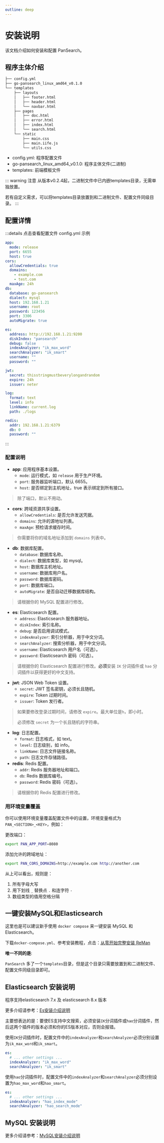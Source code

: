 ```yaml
---
outline: deep
---
```


# 安装说明

该文档介绍如何安装和配置 PanSearch。

## 程序主体介绍

```txt
├── config.yml
├── go-pansearch_linux_amd64_v0.1.0
└── templates
    ├── layouts
    │   ├── footer.html
    │   ├── header.html
    │   └── navbar.html
    ├── pages
    │   ├── doc.html
    │   ├── error.html
    │   ├── index.html
    │   └── search.html
    └── static
        ├── main.css
        ├── main.iife.js
        └── utils.css
```

- config.yml: 程序配置文件
- go-pansearch_linux_amd64_v0.1.0: 程序主体文件(二进制)
- templates: 前端模板文件

::: warning 注意
从版本v0.2.4起，二进制文件中已内嵌templates目录，无需单独放置。

若有自定义需求，可以将templates目录放置到和二进制文件、配置文件同级目录。
:::

## 配置详情

:::details 点击查看配置文件 config.yml 示例

```yml
app:
  mode: release
  port: 6655
  host: true
cors:
  allowCredentials: true
  domains:
    - example.com
    - test.com
  maxAge: 24h
db:
  database: go-pansearch
  dialect: mysql
  host: 192.168.1.21
  username: root
  password: 123456
  port: 3306
  autoMigrate: true

es:
  address: http://192.168.1.21:9200
  diskIndex: "pansearch"
  debug: false
  indexAnalyzer: "ik_max_word"
  searchAnalyzer: "ik_smart"
  username: ""
  password: ""

jwt:
  secret: thisstringmustbeverylongandrandom
  expire: 24h
  issuer: neter

log:
  format: text
  level: info
  linkName: current.log
  path: ./logs

redis:
  addr: 192.168.1.21:6379
  db: 0
  password: ""

```

:::

### 配置说明

- **app**: 应用程序基本设置。
  - `mode`: 运行模式，如 `release` 用于生产环境。
  - `port`: 服务器监听端口，默认 6655。
  - `host`: 是否绑定到主机地址，true 表示绑定到所有接口。

> 除了端口，默认不用动。

- **cors**: 跨域资源共享设置。
  - `allowCredentials`: 是否允许发送凭据。
  - `domains`: 允许的源地址列表。
  - `maxAge`: 预检请求缓存时间。

> 你需要将你的域名地址添加到 `domains` 列表中。

- **db**: 数据库配置。
  - `database`: 数据库名称。
  - `dialect`: 数据库类型，如 mysql。
  - `host`: 数据库主机地址。
  - `username`: 数据库用户名。
  - `password`: 数据库密码。
  - `port`: 数据库端口。
  - `autoMigrate`: 是否自动迁移数据库结构。

> 请根据你的 MySQL 配置进行修改。

- **es**: Elasticsearch 配置。
  - `address`: Elasticsearch 服务器地址。
  - `diskIndex`: 索引名称。
  - `debug`: 是否启用调试模式。
  - `indexAnalyzer`: 索引分析器，用于中文分词。
  - `searchAnalyzer`: 搜索分析器，用于中文分词。
  - `username`: Elasticsearch 用户名（可选）。
  - `password`: Elasticsearch 密码（可选）。

> 请根据你的 Elasticsearch 配置进行修改。**必须**安装 `IK` 分词插件或 `hao` 分词插件以获得更好的中文支持。

- **jwt**: JSON Web Token 设置。
  - `secret`: JWT 签名密钥，必须长且随机。
  - `expire`: Token 过期时间。
  - `issuer`: Token 发行者。

> 如果要修改登录过期时间，请修改 `expire`。最大单位是`h`，即小时。
>
> 必须修改 `secret` 为一个长且随机的字符串。

- **log**: 日志配置。
  - `format`: 日志格式，如 text。
  - `level`: 日志级别，如 info。
  - `linkName`: 日志文件链接名称。
  - `path`: 日志文件存储路径。
- **redis**: Redis 配置。
  - `addr`: Redis 服务器地址和端口。
  - `db`: Redis 数据库编号。
  - `password`: Redis 密码（可选）。

> 请根据你的 Redis 配置进行修改。

### 用环境变量覆盖

你可以使用环境变量覆盖配置文件中的设置，环境变量格式为 `PAN_<SECTION>_<KEY>`，例如：

更改端口：

```bash
export PAN_APP_PORT=8080
```

添加允许的跨域地址：

```bash
export PAN_CORS_DOMAINS=http://example.com http://another.com
```

从上可以看出，规则是：

1. 所有字母大写
2. 用下划线 `_` 替换点 `.` 和连字符 `-`
3. 数组类型的值用空格分隔

## 一键安装MySQL和Elasticsearch

这里也是可以建议新手使用 `docker compose` 来一键安装 MySQL 和 Elasticsearch。

下载`docker-compose.yml`、参考安装教程，点击：[从零开始完整安装 ReMan](/reman/complete-install.md)

**唯一不同的是**:

`PanSearch` 多了一个`templates`目录，但是这个目录只需要放置到和二进制文件、配置文件同级目录即可。

## Elasticsearch 安装说明

程序支持elasticsearch 7.x 及 elasticsearch 8.x 版本

更多介绍请参考：[Es安装介绍说明](./elasticsearch.md)

主要想表达的是：要使ES支持中文搜索，必须安装`IK`分词插件或`hao`分词插件，然后这两个插件的版本必须和你的ES版本对应，否则会报错。

使用`IK`分词插件时，配置文件中的`indexAnalyzer`和`searchAnalyzer`必须分别设置为`ik_max_word`和`ik_smart`。

```yml
es:
  # ... other settings ...
  indexAnalyzer: "ik_max_word"
  searchAnalyzer: "ik_smart"
```

使用`hao`分词插件时，配置文件中的`indexAnalyzer`和`searchAnalyzer`必须分别设置为`hao_max_word`和`hao_smart`。

```yml
es:
  # ... other settings ...
  indexAnalyzer: "hao_index_mode"
  searchAnalyzer: "hao_search_mode"
```

## MySQL 安装说明

更多介绍请参考：[MySQL安装介绍说明](./mysql.md)
